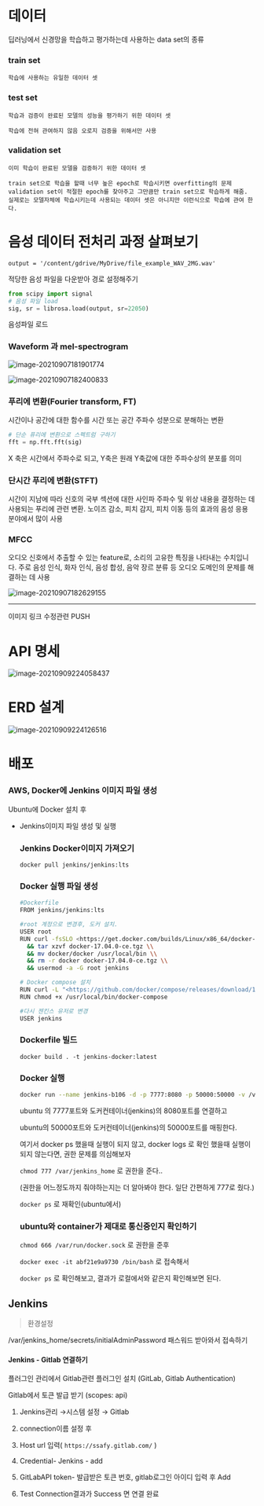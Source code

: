 #  데이터

딥러닝에서 신경망을 학습하고 평가하는데 사용하는 data set의 종류



### train set

`학습에 사용하는 유일한 데이터 셋`

### test set

`학습과 검증이 완료된 모델의 성능을 평가하기 위한 데이터 셋`

`학습에 전혀 관여하지 않음 오로지 검증을 위해서만 사용 `

### validation set

`이미 학습이 완료된 모델을 검증하기 위한 데이터 셋`

```
train set으로 학습을 할때 너무 높은 epoch로 학습시키면 overfitting의 문제
validation set이 적절한 epoch를 찾아주고 그만큼만 train set으로 학습하게 해줌. 실제로는 모델자체에 학습시키는데 사용되는 데이터 셋은 아니지만 이런식으로 학습에 관여 한다.
```



# 음성 데이터 전처리 과정 살펴보기

`output = '/content/gdrive/MyDrive/file_example_WAV_2MG.wav'`

적당한 음성 파일을 다운받아 경로 설정해주기

```python
from scipy import signal
# 음성 파일 load
sig, sr = librosa.load(output, sr=22050)
```

음성파일 로드

### Waveform 과 mel-spectrogram

![image-20210907181901774](readme.assets/image-20210907181901774.png)



![image-20210907182400833](readme.assets/image-20210907182400833.png)

### **푸리에 변환**(**Fourier transform**, FT)

시간이나 공간에 대한 함수를 시간 또는 공간 주파수 성분으로 분해하는 변환

```python
# 단순 퓨리에 변환으로 스펙트럼 구하기
fft = np.fft.fft(sig)
```

X 축은 시간에서 주파수로 되고, Y축은 원래 Y축값에 대한 주파수상의 분포를 의미

### 단시간 푸리에 변환(**STFT**)

시간이 지남에 따라 신호의 국부 섹션에 대한 사인파 주파수 및 위상 내용을 결정하는 데 사용되는 푸리에 관련 변환. 노이즈 감소, 피치 감지, 피치 이동 등의 효과의 음성 응용 분야에서 많이 사용

### MFCC 

오디오 신호에서 추출할 수 있는 feature로, 소리의 고유한 특징을 나타내는 수치입니다. 주로 음성 인식, 화자 인식, 음성 합성, 음악 장르 분류 등 오디오 도메인의 문제를 해결하는 데 사용

![image-20210907182629155](readme.assets/image-20210907182629155.png)



---

이미지 링크 수정관련 PUSH



# API 명세

![image-20210909224058437](SUB02_readme.assets/image-20210909224058437.png)

# ERD 설계

![image-20210909224126516](SUB02_readme.assets/image-20210909224126516.png)

# 배포

### AWS, Docker에 Jenkins 이미지 파일 생성

Ubuntu에 Docker 설치 후

- Jenkins이미지 파일 생성 및 실행

  ### Jenkins Docker이미지 가져오기

  `docker pull jenkins/jenkins:lts`

  ### Docker 실행 파일 생성

  ```bash
  #Dockerfile
  FROM jenkins/jenkins:lts
  
  #root 계정으로 변경후, 도커 설치. 
  USER root
  RUN curl -fsSLO <https://get.docker.com/builds/Linux/x86_64/docker-17.04.0-ce.tgz> \\
    && tar xzvf docker-17.04.0-ce.tgz \\
    && mv docker/docker /usr/local/bin \\
    && rm -r docker docker-17.04.0-ce.tgz \\
    && usermod -a -G root jenkins
  
  # Docker compose 설치
  RUN curl -L "<https://github.com/docker/compose/releases/download/1.29.2/docker-compose-$>(uname -s)-$(uname -m)" -o /usr/local/bin/docker-compose
  RUN chmod +x /usr/local/bin/docker-compose
  
  #다시 젠킨스 유저로 변경
  USER jenkins
  ```

  ### Dockerfile 빌드

  `docker build . -t jenkins-docker:latest`

  ### Docker 실행

  ```bash
  docker run --name jenkins-b106 -d -p 7777:8080 -p 50000:50000 -v /var/run/docker.sock:/var/run/docker.sock -v /var/jenkins_home:/var/jenkins_home jenkins-docker:latest
  ```

  ubuntu 의 7777포트와 도커컨테이너(jenkins)의 8080포트를 연결하고

  ubuntu의 50000포트와 도커컨테이너(jenkins)의 50000포트를 매핑한다.

  여기서 docker ps 했을때 실행이 되지 않고, docker logs <container id>로 확인 했을때 실행이 되지 않는다면, 권한 문제를 의심해보자

  `chmod 777 /var/jenkins_home` 로 권한을 준다..

  (권한을 어느정도까지 줘야하는지는 더 알아봐야 한다. 일단 간편하게 777로 줬다.)

  `docker ps` 로 재확인(ubuntu에서)

  ### ubuntu와 container가 제대로 통신중인지 확인하기

  `chmod 666 /var/run/docker.sock`  로 권한을 준후

  `docker exec -it abf21e9a9730 /bin/bash` 로 접속해서

  `docker ps` 로 확인해보고, 결과가 로컬에서와 같은지 확인해보면 된다.
  



## Jenkins

> 환경설정

/var/jenkins_home/secrets/initialAdminPassword 패스워드 받아와서 접속하기

#### Jenkins - Gitlab 연결하기

플러그인 관리에서 Gitlab관련 플러그인 설치 (GitLab, Gitlab Authentication)

Gitlab에서 토큰 발급 받기 (scopes: api)

1. Jenkins관리 →시스템 설정 → Gitlab

2. connection이름 설정 후

3. Host url 입력( `https://ssafy.gitlab.com/` )

4. Credential- Jenkins - add

5. GitLabAPI token- 발급받은 토큰 번호, gitlab로그인 아이디 입력 후 Add

6. Test Connection결과가 Success 면 연결 완료

   







